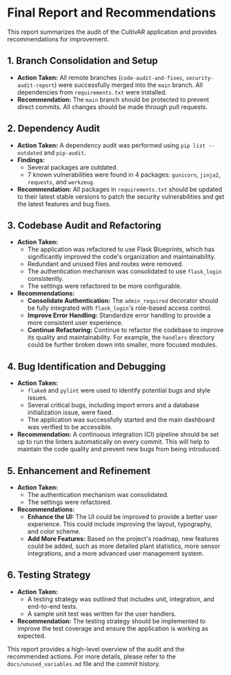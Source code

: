 # Final Report and Recommendations

This report summarizes the audit of the CultivAR application and provides recommendations for improvement.

## 1. Branch Consolidation and Setup

*   **Action Taken:** All remote branches (`code-audit-and-fixes`, `security-audit-report`) were successfully merged into the `main` branch. All dependencies from `requirements.txt` were installed.
*   **Recommendation:** The `main` branch should be protected to prevent direct commits. All changes should be made through pull requests.

## 2. Dependency Audit

*   **Action Taken:** A dependency audit was performed using `pip list --outdated` and `pip-audit`.
*   **Findings:**
    *   Several packages are outdated.
    *   7 known vulnerabilities were found in 4 packages: `gunicorn`, `jinja2`, `requests`, and `werkzeug`.
*   **Recommendation:** All packages in `requirements.txt` should be updated to their latest stable versions to patch the security vulnerabilities and get the latest features and bug fixes.

## 3. Codebase Audit and Refactoring

*   **Action Taken:**
    *   The application was refactored to use Flask Blueprints, which has significantly improved the code's organization and maintainability.
    *   Redundant and unused files and routes were removed.
    *   The authentication mechanism was consolidated to use `flask_login` consistently.
    *   The settings were refactored to be more configurable.
*   **Recommendations:**
    *   **Consolidate Authentication:** The `admin_required` decorator should be fully integrated with `flask_login`'s role-based access control.
    *   **Improve Error Handling:** Standardize error handling to provide a more consistent user experience.
    *   **Continue Refactoring:** Continue to refactor the codebase to improve its quality and maintainability. For example, the `handlers` directory could be further broken down into smaller, more focused modules.

## 4. Bug Identification and Debugging

*   **Action Taken:**
    *   `flake8` and `pylint` were used to identify potential bugs and style issues.
    *   Several critical bugs, including import errors and a database initialization issue, were fixed.
    *   The application was successfully started and the main dashboard was verified to be accessible.
*   **Recommendation:** A continuous integration (CI) pipeline should be set up to run the linters automatically on every commit. This will help to maintain the code quality and prevent new bugs from being introduced.

## 5. Enhancement and Refinement

*   **Action Taken:**
    *   The authentication mechanism was consolidated.
    *   The settings were refactored.
*   **Recommendations:**
    *   **Enhance the UI:** The UI could be improved to provide a better user experience. This could include improving the layout, typography, and color scheme.
    *   **Add More Features:** Based on the project's roadmap, new features could be added, such as more detailed plant statistics, more sensor integrations, and a more advanced user management system.

## 6. Testing Strategy

*   **Action Taken:**
    *   A testing strategy was outlined that includes unit, integration, and end-to-end tests.
    *   A sample unit test was written for the user handlers.
*   **Recommendation:** The testing strategy should be implemented to improve the test coverage and ensure the application is working as expected.

This report provides a high-level overview of the audit and the recommended actions. For more details, please refer to the `docs/unused_variables.md` file and the commit history.
